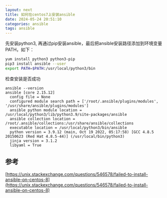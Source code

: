 ```yaml
---
layout: next
title: 如何在centos7上安装ansible
date: 2024-05-24 20:51:10
categories: ansible
tags: ansible
---
```


先安装python3, 再通过pip安装ansible，最后把ansible安装路径添加到环境变量PATH，如下：
```bash
yum install python3 python3-pip
pip3 install ansible --user
export PATH=$PATH:/usr/local/python3/bin
```
检查安装是否成功
<!-- more -->
```
ansible --version
ansible [core 2.15.12]
  config file = None
  configured module search path = ['/root/.ansible/plugins/modules', '/usr/share/ansible/plugins/modules']
  ansible python module location = /usr/local/python3/lib/python3.9/site-packages/ansible
  ansible collection location = /root/.ansible/collections:/usr/share/ansible/collections
  executable location = /usr/local/python3/bin/ansible
  python version = 3.9.12 (main, Oct 19 2022, 05:17:58) [GCC 4.8.5 20150623 (Red Hat 4.8.5-44)] (/usr/local/bin/python3)
  jinja version = 3.1.2
  libyaml = True
```

## 参考
[https://unix.stackexchange.com/questions/546578/failed-to-install-ansible-on-centos-8](https://unix.stackexchange.com/questions/546578/failed-to-install-ansible-on-centos-8)
